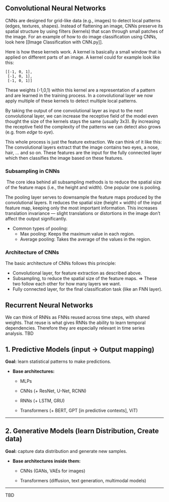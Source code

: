 ## Convolutional Neural Networks
CNNs are designed for grid-like data (e.g., images) to detect local patterns (edges, textures, shapes). Instead of flattening an image, CNNs preserve its spatial structure by using filters (kernels) that scan through small patches of the image. For an example of how to do image classification using CNNs, look here [[Image Classification with CNN.py]]. 

Here is how these kernels work. A kernel is basically a small window that is applied on different parts of an image. A kernel could for example look like this: 

```
[[-1, 0, 1],
 [-1, 0, 1],
 [-1, 0, 1]]
```

These weights (-1,0,1) within this kernel are a representation of a pattern and are learned in the training process. In a convolutional layer we now apply multiple of these kernels to detect multiple local patterns. 

By taking the output of one convolutional layer as input to the next convolutional layer, we can increase the receptive field of the model even thought the size of the kernels stays the same (usually 3x3). By increasing the receptive field the complexity of the patterns we can detect also grows (e.g. from *edge* to *eye*).

This whole process is just the feature extraction. We can think of it like this: The convolutional layers extract that the image contains two eyes, a nose, hair, ... and so on. These features are the input for the fully connected layer which then classifies the image based on these features.
### Subsampling in CNNs
 The core idea behind all subsampling methods is to reduce the spatial size of the feature maps (i.e., the height and width). One popular one is pooling.

The pooling layer serves to downsample the feature maps produced by the convolutional layers. It reduces the spatial size (height × width) of the input feature map, keeping only the most important information. This increases translation invariance — slight translations or distortions in the image don’t affect the output significantly.
- Common types of pooling:
	- Max pooling: Keeps the maximum value in each region.
	- Average pooling: Takes the average of the values in the region.
### Architecture of CNNs
The basic architecture of CNNs follows this principle:
- Convolutional layer, for feature extraction as described above.
- Subsampling, to reduce the spatial size of the feature maps.
  => These two follow each other for how many layers we want.
- Fully connected layer, for the final classification task (like an FNN layer).
## Recurrent Neural Networks
We can think of RNNs as FNNs reused across time steps, with shared weights. That reuse is what gives RNNs the ability to learn temporal dependencies. Therefore they are especially relevant in time series analysis. TBD
## **1. Predictive Models (input → Output mapping)**

**Goal:** learn statistical patterns to make predictions.

- **Base architectures:**
	
	- MLPs
		
	- CNNs (+ ResNet, U-Net, RCNN)
		
	- RNNs (+ LSTM, GRU)
		
	- Transformers (+ BERT, GPT [in predictive contexts], ViT)

---

## **2. Generative Models (learn Distribution, Create data)**

**Goal:** capture data distribution and generate new samples.

- **Base architectures inside them:**
	
	- CNNs (GANs, VAEs for images)
		
	- Transformers (diffusion, text generation, multimodal models)

---

TBD